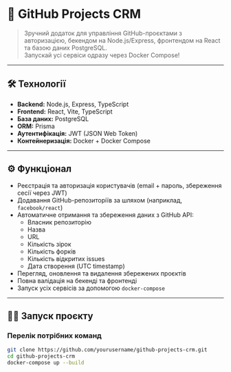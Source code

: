 # 🚀 GitHub Projects CRM

> Зручний додаток для управління GitHub-проєктами з авторизацією, бекендом на Node.js/Express, фронтендом на React та базою даних PostgreSQL.  
> Запускай усі сервіси одразу через Docker Compose!

---

## 🛠️ Технології

- **Backend:** Node.js, Express, TypeScript  
- **Frontend:** React, Vite, TypeScript  
- **База даних:** PostgreSQL  
- **ORM:** Prisma  
- **Аутентифікація:** JWT (JSON Web Token)  
- **Контейнеризація:** Docker + Docker Compose

---

## ⚙️ Функціонал

- Реєстрація та авторизація користувачів (email + пароль, збереження сесії через JWT)
- Додавання GitHub-репозиторіїв за шляхом (наприклад, `facebook/react`)
- Автоматичне отримання та збереження даних з GitHub API:
  - Власник репозиторію
  - Назва
  - URL
  - Кількість зірок
  - Кількість форків
  - Кількість відкритих issues
  - Дата створення (UTC timestamp)
- Перегляд, оновлення та видалення збережених проєктів
- Повна валідація на бекенді та фронтенді
- Запуск усіх сервісів за допомогою `docker-compose`

---

## 🏃‍♂️ Запуск проєкту

### Перелік потрібних команд

```bash
git clone https://github.com/yourusername/github-projects-crm.git
cd github-projects-crm
docker-compose up --build
````

